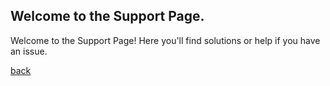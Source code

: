 ## Welcome to the Support Page.

Welcome to the Support Page! Here you'll find solutions or help if you have an issue.



[back](./)
